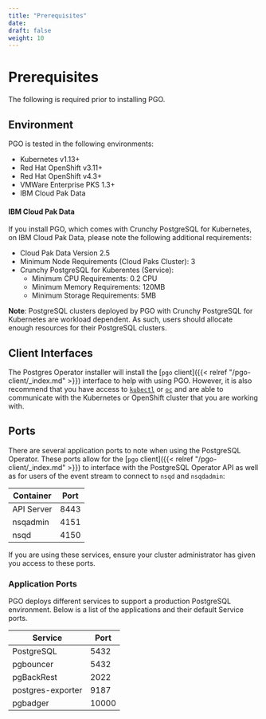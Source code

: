 ```yaml
---
title: "Prerequisites"
date:
draft: false
weight: 10
---
```


# Prerequisites

The following is required prior to installing PGO.

## Environment

PGO is tested in the following environments:

* Kubernetes v1.13+
* Red Hat OpenShift v3.11+
* Red Hat OpenShift v4.3+
* VMWare Enterprise PKS 1.3+
* IBM Cloud Pak Data

#### IBM Cloud Pak Data

If you install PGO, which comes with Crunchy
PostgreSQL for Kubernetes, on IBM Cloud Pak Data, please note the following
additional requirements:

* Cloud Pak Data Version 2.5
* Minimum Node Requirements (Cloud Paks Cluster): 3
* Crunchy PostgreSQL for Kuberentes (Service):
  * Minimum CPU Requirements: 0.2 CPU
  * Minimum Memory Requirements: 120MB
  * Minimum Storage Requirements: 5MB

**Note**: PostgreSQL clusters deployed by PGO with
Crunchy PostgreSQL for Kubernetes are workload dependent. As such, users should
allocate enough resources for their PostgreSQL clusters.

## Client Interfaces

The Postgres Operator installer will install the [`pgo` client]({{< relref "/pgo-client/_index.md" >}}) interface
to help with using PGO. However, it is also recommend that
you have access to [`kubectl`](https://kubernetes.io/docs/tasks/tools/install-kubectl/)
or [`oc`](https://www.okd.io/download.html) and are able to communicate with the
Kubernetes or OpenShift cluster that you are working with.

## Ports

There are several application ports to note when using the PostgreSQL Operator.
These ports allow for the [`pgo` client]({{< relref "/pgo-client/_index.md" >}})
to interface with the PostgreSQL Operator API as well as for users of the event
stream to connect to `nsqd` and `nsqdadmin`:

| Container | Port |
| --- | --- |
| API Server | 8443 |
| nsqadmin | 4151 |
| nsqd | 4150 |

If you are using these services, ensure your cluster administrator has given you
access to these ports.

### Application Ports

PGO deploys different services to support a production
PostgreSQL environment. Below is a list of the applications and their default
Service ports.

| Service | Port |
| --- | --- |
| PostgreSQL | 5432 |
| pgbouncer | 5432 |
| pgBackRest | 2022 |
| postgres-exporter | 9187 |
| pgbadger | 10000 |
